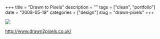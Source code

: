 +++
title = "Drawn to Pixels"
description = ""
tags = ["clean", "portfolio"]
date = "2008-05-19"
categories = ["design"]
slug = "drawn-pixels"
+++


 

  <div id="screens-thumbs" class="clearfix">
    <div class="txt-center" id="design-submission"><a href="http://www.drawn2pixels.co.uk/"><img id='bluga-thumbnail-1259' class='bluga-thumbnail large' src='http://media.konigi.com/bluga/
wt483163fed44e9_0.jpg'/></a></div>  
  </div>   
<p><a href="http://www.drawn2pixels.co.uk/">http://www.drawn2pixels.co.uk/</a></p>




